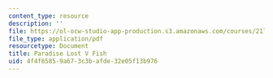 ```yaml
---
content_type: resource
description: ''
file: https://ol-ocw-studio-app-production.s3.amazonaws.com/courses/21l-705-major-authors-john-milton-spring-2008/4f4f65859a673c3bafde32e05f13b976_MIT21L_705S08_pl_v_s08.pdf
file_type: application/pdf
resourcetype: Document
title: Paradise Lost V Fish
uid: 4f4f6585-9a67-3c3b-afde-32e05f13b976
---
```

